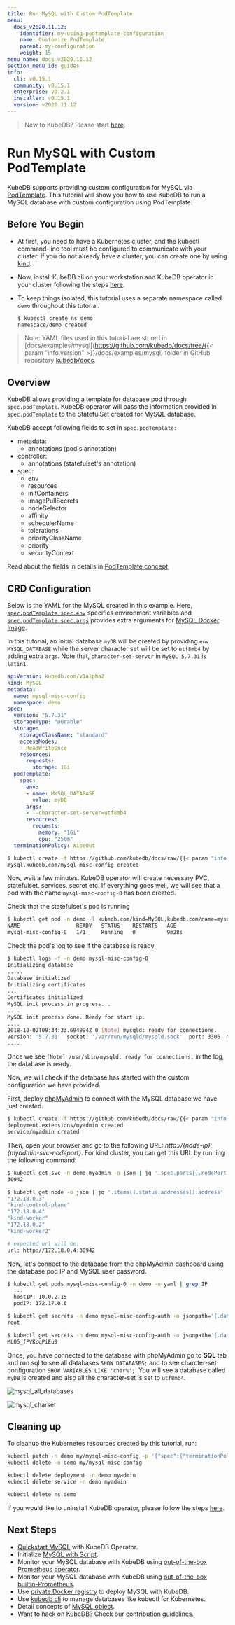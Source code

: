 ```yaml
---
title: Run MySQL with Custom PodTemplate
menu:
  docs_v2020.11.12:
    identifier: my-using-podtemplate-configuration
    name: Customize PodTemplate
    parent: my-configuration
    weight: 15
menu_name: docs_v2020.11.12
section_menu_id: guides
info:
  cli: v0.15.1
  community: v0.15.1
  enterprise: v0.2.1
  installer: v0.15.1
  version: v2020.11.12
---
```


> New to KubeDB? Please start [here](/docs/v2020.11.12/README).

# Run MySQL with Custom PodTemplate

KubeDB supports providing custom configuration for MySQL via [PodTemplate](/docs/v2020.11.12/guides/mysql/concepts/mysql#specpodtemplate). This tutorial will show you how to use KubeDB to run a MySQL database with custom configuration using PodTemplate.

## Before You Begin

- At first, you need to have a Kubernetes cluster, and the kubectl command-line tool must be configured to communicate with your cluster. If you do not already have a cluster, you can create one by using [kind](https://kind.sigs.k8s.io/docs/user/quick-start/).

- Now, install KubeDB cli on your workstation and KubeDB operator in your cluster following the steps [here](/docs/v2020.11.12/setup/README).

- To keep things isolated, this tutorial uses a separate namespace called `demo` throughout this tutorial.

  ```bash
  $ kubectl create ns demo
  namespace/demo created
  ```

> Note: YAML files used in this tutorial are stored in [docs/examples/mysql](https://github.com/kubedb/docs/tree/{{< param "info.version" >}}/docs/examples/mysql) folder in GitHub repository [kubedb/docs](https://github.com/kubedb/docs).

## Overview

KubeDB allows providing a template for database pod through `spec.podTemplate`. KubeDB operator will pass the information provided in `spec.podTemplate` to the StatefulSet created for MySQL database.

KubeDB accept following fields to set in `spec.podTemplate:`

- metadata:
  - annotations (pod's annotation)
- controller:
  - annotations (statefulset's annotation)
- spec:
  - env
  - resources
  - initContainers
  - imagePullSecrets
  - nodeSelector
  - affinity
  - schedulerName
  - tolerations
  - priorityClassName
  - priority
  - securityContext

Read about the fields in details in [PodTemplate concept](/docs/v2020.11.12/guides/mysql/concepts/mysql#specpodtemplate),

## CRD Configuration

Below is the YAML for the MySQL created in this example. Here, [`spec.podTemplate.spec.env`](/docs/v2020.11.12/guides/mysql/concepts/mysql#specpodtemplatespecenv) specifies environment variables and [`spec.podTemplate.spec.args`](/docs/v2020.11.12/guides/mysql/concepts/mysql#specpodtemplatespecargs) provides extra arguments for [MySQL Docker Image](https://hub.docker.com/_/mysql/).

In this tutorial, an initial database `myDB` will be created by providing `env` `MYSQL_DATABASE` while the server character set will be set to `utf8mb4` by adding extra `args`. Note that, `character-set-server` in `MySQL 5.7.31` is `latin1`.

```yaml
apiVersion: kubedb.com/v1alpha2
kind: MySQL
metadata:
  name: mysql-misc-config
  namespace: demo
spec:
  version: "5.7.31"
  storageType: "Durable"
  storage:
    storageClassName: "standard"
    accessModes:
    - ReadWriteOnce
    resources:
      requests:
        storage: 1Gi
  podTemplate:
    spec:
      env:
      - name: MYSQL_DATABASE
        value: myDB
      args:
      - --character-set-server=utf8mb4
      resources:
        requests:
          memory: "1Gi"
          cpu: "250m"
  terminationPolicy: WipeOut
```

```bash
$ kubectl create -f https://github.com/kubedb/docs/raw/{{< param "info.version" >}}/docs/examples/mysql/configuration/mysql-misc-config.yaml
mysql.kubedb.com/mysql-misc-config created
```

Now, wait a few minutes. KubeDB operator will create necessary PVC, statefulset, services, secret etc. If everything goes well, we will see that a pod with the name `mysql-misc-config-0` has been created.

Check that the statefulset's pod is running

```bash
$ kubectl get pod -n demo -l kubedb.com/kind=MySQL,kubedb.com/name=mysql-misc-config
NAME                  READY   STATUS    RESTARTS   AGE
mysql-misc-config-0   1/1     Running   0          9m28s
```

Check the pod's log to see if the database is ready

```bash
$ kubectl logs -f -n demo mysql-misc-config-0
Initializing database
.....
Database initialized
Initializing certificates
...
Certificates initialized
MySQL init process in progress...
....
MySQL init process done. Ready for start up.
....
2018-10-02T09:34:33.694994Z 0 [Note] mysqld: ready for connections.
Version: '5.7.31'  socket: '/var/run/mysqld/mysqld.sock'  port: 3306  MySQL Community Server (GPL)
....
```

Once we see `[Note] /usr/sbin/mysqld: ready for connections.` in the log, the database is ready.

Now, we will check if the database has started with the custom configuration we have provided.

First, deploy [phpMyAdmin](https://hub.docker.com/r/phpmyadmin/phpmyadmin/) to connect with the MySQL database we have just created.

```bash
$ kubectl create -f https://github.com/kubedb/docs/raw/{{< param "info.version" >}}/docs/examples/mysql/quickstart/demo-1.yaml
deployment.extensions/myadmin created
service/myadmin created
```

Then, open your browser and go to the following URL: _http://{node-ip}:{myadmin-svc-nodeport}_. For kind cluster, you can get this URL by running the following command:

```bash
$ kubectl get svc -n demo myadmin -o json | jq '.spec.ports[].nodePort'
30942

$ kubectl get node -o json | jq '.items[].status.addresses[].address'
"172.18.0.3"
"kind-control-plane"
"172.18.0.4"
"kind-worker"
"172.18.0.2"
"kind-worker2"

# expected url will be:
url: http://172.18.0.4:30942
```

Now, let's connect to the database from the phpMyAdmin dashboard using the database pod IP and MySQL user password.

```bash
$ kubectl get pods mysql-misc-config-0 -n demo -o yaml | grep IP
  ...
  hostIP: 10.0.2.15
  podIP: 172.17.0.6

$ kubectl get secrets -n demo mysql-misc-config-auth -o jsonpath='{.data.\user}' | base64 -d
root

$ kubectl get secrets -n demo mysql-misc-config-auth -o jsonpath='{.data.\password}' | base64 -d
MLO5_fPVKcqPiEu9
```

Once, you have connected to the database with phpMyAdmin go to **SQL** tab and run sql to see all databases `SHOW DATABASES;` and to see charcter-set configuration `SHOW VARIABLES LIKE 'char%';`. You will see a database called `myDB` is created and also all the character-set is set to `utf8mb4`.

![mysql_all_databases](/docs/v2020.11.12/images/mysql/mysql-all-databases.png)

![mysql_charset](/docs/v2020.11.12/images/mysql/mysql-charset.png)

## Cleaning up

To cleanup the Kubernetes resources created by this tutorial, run:

```bash
kubectl patch -n demo my/mysql-misc-config -p '{"spec":{"terminationPolicy":"WipeOut"}}' --type="merge"
kubectl delete -n demo my/mysql-misc-config

kubectl delete deployment -n demo myadmin
kubectl delete service -n demo myadmin

kubectl delete ns demo
```

If you would like to uninstall KubeDB operator, please follow the steps [here](/docs/v2020.11.12/setup/README).

## Next Steps

- [Quickstart MySQL](/docs/v2020.11.12/guides/mysql/quickstart/quickstart) with KubeDB Operator.
- Initialize [MySQL with Script](/docs/v2020.11.12/guides/mysql/initialization/using-script).
- Monitor your MySQL database with KubeDB using [out-of-the-box Prometheus operator](/docs/v2020.11.12/guides/mysql/monitoring/using-prometheus-operator).
- Monitor your MySQL database with KubeDB using [out-of-the-box builtin-Prometheus](/docs/v2020.11.12/guides/mysql/monitoring/using-builtin-prometheus).
- Use [private Docker registry](/docs/v2020.11.12/guides/mysql/private-registry/using-private-registry) to deploy MySQL with KubeDB.
- Use [kubedb cli](/docs/v2020.11.12/guides/mysql/cli/cli) to manage databases like kubectl for Kubernetes.
- Detail concepts of [MySQL object](/docs/v2020.11.12/guides/mysql/concepts/mysql).
- Want to hack on KubeDB? Check our [contribution guidelines](/docs/v2020.11.12/CONTRIBUTING).

